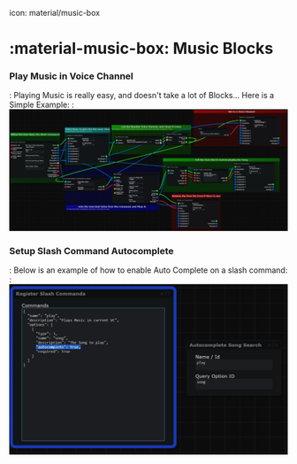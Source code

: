 icon: material/music-box

# :material-music-box: Music Blocks

<h3> Play Music in Voice Channel </h3>

:   Playing Music is really easy, and doesn't take a lot of Blocks... Here is a Simple Example:
:   ![PlayInVC](assets/music-blocks/play-music-example.png)

<h3> Setup Slash Command Autocomplete </h3>

:   Below is an example of how to enable Auto Complete on a slash command: 
:   ![AutoCompleteSlashCommands](assets/music-blocks/autocomplete-setup.png)